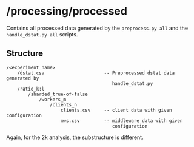 # /processing/processed
Contains all processed data generated by the `preprocess.py all` and the `handle_dstat.py all` scripts.

## Structure
```
/<experiment_name>
    /dstat.csv                      -- Preprocessed dstat data generated by
                                       handle_dstat.py
    /ratio_k:l
        /sharded_true-of-false
            /workers_m
                /clients_n
                    clients.csv     -- client data with given configuration
                    mws.csv         -- middleware data with given
                                       configuration
```

Again, for the 2k analysis, the substructure is different.
